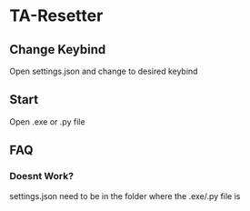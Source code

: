 # TA-Resetter
## Change Keybind
Open settings.json and change to desired keybind

## Start
Open .exe or .py file

## FAQ
### Doesnt Work?
settings.json need to be in the folder where the .exe/.py file is
